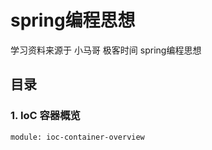 # spring编程思想
学习资料来源于
    小马哥 极客时间 spring编程思想
    
## 目录

### 1. IoC 容器概览 
    module: ioc-container-overview 